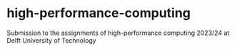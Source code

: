 # high-performance-computing
Submission to the assignments of high-performance computing 2023/24 at Delft University of Technology
